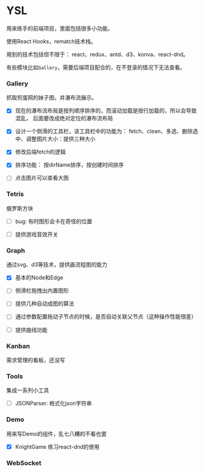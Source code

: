# YSL

用来练手的前端项目，里面包括很多小功能。

使用React Hooks，rematch技术栈。

用到的技术包括但不限于： react、redux、antd、d3、konva、react-dnd。

有些模块比如`Gallery`，需要后端项目配合的，在不登录的情况下无法查看。

### Gallery

抓取煎蛋网的妹子图，并瀑布流展示。

- [x] 现在的瀑布流布局是按列顺序排序的，而滚动加载是按行加载的，所以会导致混乱，
后面要改成绝对定位的瀑布流布局
- [x] 设计一个侧滑的工具栏，该工具栏中的功能为：
fetch、clean、多选、删除选中、调整图片大小：提供三种大小
- [x] 修改后端fetch的逻辑
- [x] 排序功能： 按dirName排序，按创建时间排序
- [ ] 点击图片可以查看大图



### Tetris

俄罗斯方块

- [ ] bug: 有时图形会卡在奇怪的位置
- [ ] 提供游戏音效开关



### Graph

通过svg、d3等技术，提供画流程图的能力

- [x] 基本的Node和Edge
- [ ] 侧滑栏拖拽出内置图形
- [ ] 提供几种自动成图的算法
- [ ] 通过参数配置拖动子节点的时候，是否自动关联父节点（这种操作性能很差）
- [ ] 提供曲线功能



### Kanban

需求管理的看板，还没写





### Tools

集成一系列小工具

- [ ] JSONParser: 格式化json字符串



### Demo

用来写Demo的组件，乱七八糟的不看也罢

- [x] KnightGame 练习react-dnd的使用


### WebSocket

